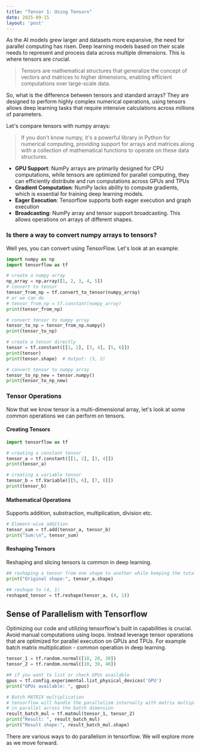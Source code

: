 ```yaml
---
title: "Tensor 1: Using Tensors"
date: 2025-09-15
layout: 'post'
---
```


As the AI models grew larger and datasets more expansive, the need for parallel computing has risen. Deep learning models based on their scale needs to represent and process data across multiple dimensions. This is where tensors are crucial.
<!--more-->

> Tensors are mathematical structures that generalize the concept of vectors and matrices to higher dimensions, enabling efficient computations over large-scale data.

So, what is the difference between tensors and standard arrays?
They are designed to perform highly complex numerical operations, using tensors allows deep learning tasks that require intensive calculations across millions of parameters.


Let's compare tensors with numpy arrays:
> If you don't know numpy, it's a powerful library in Python for numerical computing, providing support for arrays and matrices along with a collection of mathematical functions to operate on these data structures.

- **GPU Support**: NumPy arrays are primarily designed for CPU computations, while tensors are optimized for parallel computing, they can efficiently distribute and run computations across GPUs and TPUs
- **Gradient Computation**: NumPy lacks ability to compute gradients, which is essential for training deep learning models.
- **Eager Execution**: Tensorflow supports both eager execution and graph execution
- **Broadcasting**: NumPy array and tensor support broadcasting. This allows operations on arrays of different shapes.

### Is there a way to convert numpy arrays to tensors?
Well yes, you can convert using TensorFlow. Let's look at an example:
```python
import numpy as np
import tensorflow as tf

# create a numpy array
np_array = np.array([1, 2, 3, 4, 5])
# convert to tensor
tensor_from_np = tf.convert_to_tensor(numpy_array)
# or we can do
# tensor_from_np = tf.constant(numpy_array)
print(tensor_from_np)

# convert tensor to numpy array
tensor_to_np = tensor_from_np.numpy()
print(tensor_to_np)

# create a tensor directly
tensor = tf.constant([[1, 2], [3, 4], [5, 6]])
print(tensor)
print(tensor.shape)  # Output: (3, 2)

# convert tensor to numpy array
tensor_to_np_new = tensor.numpy()
print(tensor_to_np_new)
```

### Tensor Operations
Now that we know tensor is a multi-dimensional array, let's look at some common operations we can perform on tensors.

#### Creating Tensors
```python
import tensorflow as tf

# creating a constant tensor
tensor_a = tf.constant([[1, 2], [3, 4]])
print(tensor_a)

# creating a variable tensor
tensor_b = tf.Variable([[5, 6], [7, 8]])
print(tensor_b)
```

#### Mathematical Operations
Supports addition, substraction, multiplication, division etc.
```python
# Element-wise addition
tensor_sum = tf.add(tensor_a, tensor_b)
print("Sum:\n", tensor_sum)
```

#### Reshaping Tensors
Reshaping and slicing tensors is common in deep learning.
```python
## reshaping a tensor from one shape to another while keeping the total number of elements the same.
print("Original shape:", tensor_a.shape)

## reshape to (4, 1)
reshaped_tensor = tf.reshape(tensor_a, (4, 1))
```

## Sense of Parallelism with Tensorflow
Optimizing our code and utilizing tensorflow's built in capabilities is crucial. Avoid manual computations using loops. Instead leverage tensor operations that are optimized for parallel execution on GPUs and TPUs. For example batch matrix multiplication - common operation in deep learning.

```python
tensor_1 = tf.random.normal([10, 20, 30])
tensor_2 = tf.random.normal([10, 30, 40])

## if you want to list or check GPUs available
gpus = tf.config.experimental.list_physical_devices('GPU')
print("GPUs available: ", gpus)

# Batch MATRIX multiplication
# tensorflow will handle the parallelism internally with matrix multiplications
# in parallel across the batch dimension
result_batch_mul = tf.matmul(tensor_1, tensor_2)
print("Result: ", result_batch_mul)
print("Result shape:", result_batch_mul.shape)

```
There are various ways to do parallelism in tensorflow. We will explore more as we move forward.

